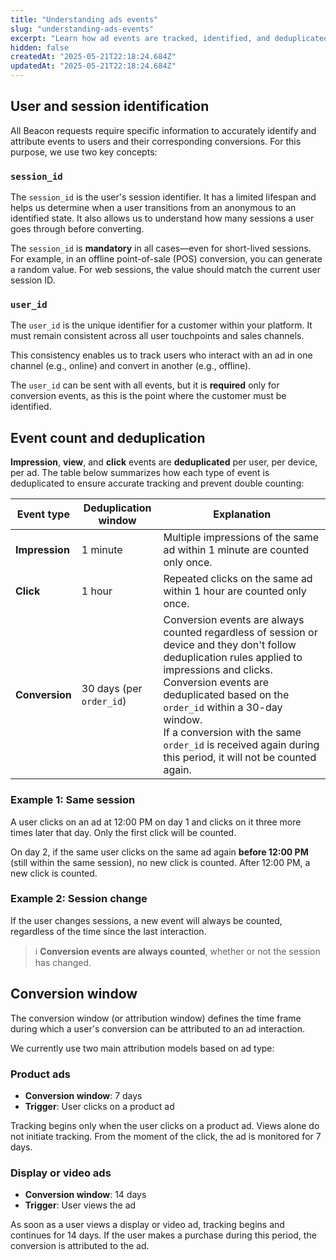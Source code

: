 ```yaml
---
title: "Understanding ads events"
slug: "understanding-ads-events"
excerpt: "Learn how ad events are tracked, identified, and deduplicated to ensure accurate campaign measurement—covering sessions, user identification, conversion windows, and attribution rules."
hidden: false
createdAt: "2025-05-21T22:18:24.684Z"
updatedAt: "2025-05-21T22:18:24.684Z"
---
```


## User and session identification

All Beacon requests require specific information to accurately identify and attribute events to users and their corresponding conversions. For this purpose, we use two key concepts:

### `session_id`

The `session_id` is the user's session identifier. It has a limited lifespan and helps us determine when a user transitions from an anonymous to an identified state. It also allows us to understand how many sessions a user goes through before converting.

The `session_id` is **mandatory** in all cases—even for short-lived sessions. For example, in an offline point-of-sale (POS) conversion, you can generate a random value. For web sessions, the value should match the current user session ID.

### `user_id`

The `user_id` is the unique identifier for a customer within your platform. It must remain consistent across all user touchpoints and sales channels.

This consistency enables us to track users who interact with an ad in one channel (e.g., online) and convert in another (e.g., offline).

The `user_id` can be sent with all events, but it is **required** only for conversion events, as this is the point where the customer must be identified.

## Event count and deduplication

**Impression**, **view**, and **click** events are **deduplicated** per user, per device, per ad. The table below summarizes how each type of event is deduplicated to ensure accurate tracking and prevent double counting:

| Event type | Deduplication window | Explanation |
|-|-|-|
| **Impression** | 1 minute | Multiple impressions of the same ad within 1 minute are counted only once. |
| **Click** | 1 hour | Repeated clicks on the same ad within 1 hour are counted only once. |
| **Conversion** | 30 days (per `order_id`) | Conversion events are always counted regardless of session or device and they don't follow deduplication rules applied to impressions and clicks. Conversion events are deduplicated based on the `order_id` within a 30-day window. <br />If a conversion with the same `order_id` is received again during this period, it will not be counted again. |

### Example 1: Same session

A user clicks on an ad at 12:00 PM on day 1 and clicks on it three more times later that day. Only the first click will be counted.

On day 2, if the same user clicks on the same ad again **before 12:00 PM** (still within the same session), no new click is counted. After 12:00 PM, a new click is counted.

### Example 2: Session change

If the user changes sessions, a new event will always be counted, regardless of the time since the last interaction.

>ℹ️ **Conversion events are always counted**, whether or not the session has changed.

## Conversion window

The conversion window (or attribution window) defines the time frame during which a user's conversion can be attributed to an ad interaction.

We currently use two main attribution models based on ad type:

### Product ads

- **Conversion window**: 7 days
- **Trigger**: User clicks on a product ad

Tracking begins only when the user clicks on a product ad. Views alone do not initiate tracking. From the moment of the click, the ad is monitored for 7 days.

### Display or video ads

- **Conversion window**: 14 days
- **Trigger**: User views the ad

As soon as a user views a display or video ad, tracking begins and continues for 14 days. If the user makes a purchase during this period, the conversion is attributed to the ad.
